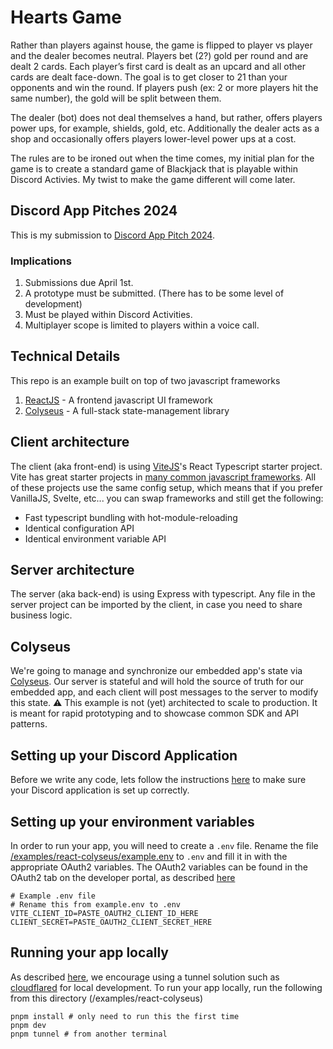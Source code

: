 # Hearts Game

Rather than players against house, the game is flipped to player vs player and the dealer becomes neutral. Players bet (2?) gold per round and are dealt 2 cards. Each player’s first card is dealt as an upcard and all other cards are dealt face-down. The goal is to get closer to 21 than your opponents and win the round. If players push (ex: 2 or more players hit the same number), the gold will be split between them.

The dealer (bot) does not deal themselves a hand, but rather, offers players power ups, for example, shields, gold, etc. Additionally the dealer acts as a shop and occasionally offers players lower-level power ups at a cost.

The rules are to be ironed out when the time comes, my initial plan for the game is to create a standard game of Blackjack that is playable within Discord Activies. My twist to make the game different will come later.

## Discord App Pitches 2024

This is my submission to [Discord App Pitch 2024](https://discord.com/build/app-pitches-2024). 

### Implications
1. Submissions due April 1st.
2. A prototype must be submitted. (There has to be some level of development)
3. Must be played within Discord Activities. 
4. Multiplayer scope is limited to players within a voice call.


## Technical Details

This repo is an example built on top of two javascript frameworks

1. [ReactJS](https://reactjs.org/) - A frontend javascript UI framework
2. [Colyseus](https://www.colyseus.io/) - A full-stack state-management library

## Client architecture

The client (aka front-end) is using [ViteJS](https://vitejs.dev/)'s React Typescript starter project. Vite has great starter projects in [many common javascript frameworks](https://vitejs.dev/guide/#trying-vite-online). All of these projects use the same config setup, which means that if you prefer VanillaJS, Svelte, etc... you can swap frameworks and still get the following:

- Fast typescript bundling with hot-module-reloading
- Identical configuration API
- Identical environment variable API

## Server architecture

The server (aka back-end) is using Express with typescript. Any file in the server project can be imported by the client, in case you need to share business logic.

## Colyseus

We're going to manage and synchronize our embedded app's state via [Colyseus](https://www.colyseus.io/). Our server is stateful and will hold the source of truth for our embedded app, and each client will post messages to the server to modify this state. ⚠️ This example is not (yet) architected to scale to production. It is meant for rapid prototyping and to showcase common SDK and API patterns.

## Setting up your Discord Application

Before we write any code, lets follow the instructions [here](https://discord.com/developers/docs/activities/building-an-activity#step-1-creating-a-new-app) to make sure your Discord application is set up correctly.

## Setting up your environment variables

In order to run your app, you will need to create a `.env` file. Rename the file [/examples/react-colyseus/example.env](/examples/react-colyseus/example.env) to `.env` and fill it in with the appropriate OAuth2 variables. The OAuth2 variables can be found in the OAuth2 tab on the developer portal, as described [here](https://discord.com/developers/docs/activities/building-an-activity#find-your-oauth2-credentials)

```.env
# Example .env file
# Rename this from example.env to .env
VITE_CLIENT_ID=PASTE_OAUTH2_CLIENT_ID_HERE
CLIENT_SECRET=PASTE_OAUTH2_CLIENT_SECRET_HERE
```

## Running your app locally

As described [here](https://discord.com/developers/docs/activities/building-an-activity#step-4-running-your-app-locally-in-discord), we encourage using a tunnel solution such as [cloudflared](https://github.com/cloudflare/cloudflared#installing-cloudflared) for local development.
To run your app locally, run the following from this directory (/examples/react-colyseus)

```
pnpm install # only need to run this the first time
pnpm dev
pnpm tunnel # from another terminal
```